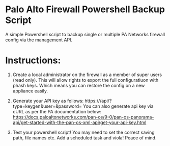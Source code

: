 # Palo Alto Firewall Powershell Backup Script
A simple Powershell script to backup single or multiple PA Networks firewall config via the management API.

# Instructions:
1. Create a local administrator on the firewall as a member of super users (read only). This will allow rights to export the full configuratiuon with phash keys. Which means you can restore the config on a new appliance easily.

2. Generate your API key as follows:
https://<firewall>/api/?type=keygen&user=<username>&password=<password>
You can also generate api key via cURL as per the PA documentation below:
https://docs.paloaltonetworks.com/pan-os/9-0/pan-os-panorama-api/get-started-with-the-pan-os-xml-api/get-your-api-key.html

3. Test your powershell script! You may need to set the correct saving path, file names etc. Add a scheduled task and viola! Peace of mind.
